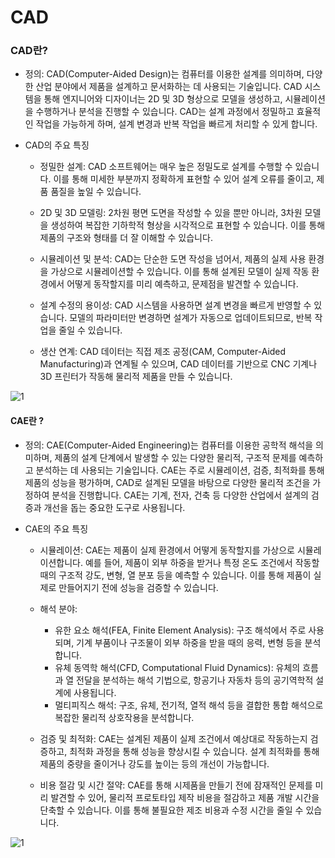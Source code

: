 # CAD

### CAD란?
- 정의: CAD(Computer-Aided Design)는 컴퓨터를 이용한 설계를 의미하며, 다양한 산업 분야에서 제품을 설계하고 문서화하는 데 사용되는 기술입니다. CAD 시스템을 통해 엔지니어와 디자이너는 2D 및 3D 형상으로 모델을 생성하고, 시뮬레이션을 수행하거나 분석을 진행할 수 있습니다. CAD는 설계 과정에서 정밀하고 효율적인 작업을 가능하게 하며, 설계 변경과 반복 작업을 빠르게 처리할 수 있게 합니다.

- CAD의 주요 특징
    - 정밀한 설계: CAD 소프트웨어는 매우 높은 정밀도로 설계를 수행할 수 있습니다. 이를 통해 미세한 부분까지 정확하게 표현할 수 있어 설계 오류를 줄이고, 제품 품질을 높일 수 있습니다.

    - 2D 및 3D 모델링: 2차원 평면 도면을 작성할 수 있을 뿐만 아니라, 3차원 모델을 생성하여 복잡한 기하학적 형상을 시각적으로 표현할 수 있습니다. 이를 통해 제품의 구조와 형태를 더 잘 이해할 수 있습니다.

    - 시뮬레이션 및 분석: CAD는 단순한 도면 작성을 넘어서, 제품의 실제 사용 환경을 가상으로 시뮬레이션할 수 있습니다. 이를 통해 설계된 모델이 실제 작동 환경에서 어떻게 동작할지를 미리 예측하고, 문제점을 발견할 수 있습니다.

    - 설계 수정의 용이성: CAD 시스템을 사용하면 설계 변경을 빠르게 반영할 수 있습니다. 모델의 파라미터만 변경하면 설계가 자동으로 업데이트되므로, 반복 작업을 줄일 수 있습니다.

    - 생산 연계: CAD 데이터는 직접 제조 공정(CAM, Computer-Aided Manufacturing)과 연계될 수 있으며, CAD 데이터를 기반으로 CNC 기계나 3D 프린터가 작동해 물리적 제품을 만들 수 있습니다.


![1](/이미지/CAD.png)



#### CAE란 ?

- 정의: CAE(Computer-Aided Engineering)는 컴퓨터를 이용한 공학적 해석을 의미하며, 제품의 설계 단계에서 발생할 수 있는 다양한 물리적, 구조적 문제를 예측하고 분석하는 데 사용되는 기술입니다. CAE는 주로 시뮬레이션, 검증, 최적화를 통해 제품의 성능을 평가하며, CAD로 설계된 모델을 바탕으로 다양한 물리적 조건을 가정하여 분석을 진행합니다. CAE는 기계, 전자, 건축 등 다양한 산업에서 설계의 검증과 개선을 돕는 중요한 도구로 사용됩니다.

- CAE의 주요 특징
    - 시뮬레이션: CAE는 제품이 실제 환경에서 어떻게 동작할지를 가상으로 시뮬레이션합니다. 예를 들어, 제품이 외부 하중을 받거나 특정 온도 조건에서 작동할 때의 구조적 강도, 변형, 열 분포 등을 예측할 수 있습니다. 이를 통해 제품이 실제로 만들어지기 전에 성능을 검증할 수 있습니다.

    - 해석 분야:

        - 유한 요소 해석(FEA, Finite Element Analysis): 구조 해석에서 주로 사용되며, 기계 부품이나 구조물이 외부 하중을 받을 때의 응력, 변형 등을 분석합니다.
        - 유체 동역학 해석(CFD, Computational Fluid Dynamics): 유체의 흐름과 열 전달을 분석하는 해석 기법으로, 항공기나 자동차 등의 공기역학적 설계에 사용됩니다.
        - 멀티피직스 해석: 구조, 유체, 전기적, 열적 해석 등을 결합한 통합 해석으로 복잡한 물리적 상호작용을 분석합니다.
    - 검증 및 최적화: CAE는 설계된 제품이 실제 조건에서 예상대로 작동하는지 검증하고, 최적화 과정을 통해 성능을 향상시킬 수 있습니다. 설계 최적화를 통해 제품의 중량을 줄이거나 강도를 높이는 등의 개선이 가능합니다.

    - 비용 절감 및 시간 절약: CAE를 통해 시제품을 만들기 전에 잠재적인 문제를 미리 발견할 수 있어, 물리적 프로토타입 제작 비용을 절감하고 제품 개발 시간을 단축할 수 있습니다. 이를 통해 불필요한 제조 비용과 수정 시간을 줄일 수 있습니다.

![1](/이미지/CAE.png)

